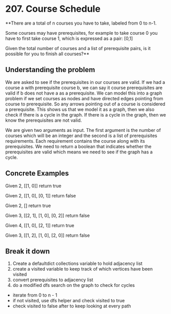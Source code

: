 # 207. Course Schedule #

**There are a total of n courses you have to take, labeled from 0 to n-1.

Some courses may have prerequisites, for example to take course 0 you have to first take course 1, which is expressed as a pair: [0,1]

Given the total number of courses and a list of prerequisite pairs, is it possible for you to finish all courses?**

## Understanding the problem ##

We are asked to see if the prerequisites in our courses are valid. If we had a course a with prerequisite course b, we can say it course prerequisites are valid if b does not have a as a prerequisite. We can model this into a graph problem if we set courses as nodes and have directed edges pointing from course to prerequisite. So any arrows pointing out of a course is considered a prerequisite. This shows us that we model it as a graph, then we also check if there is a cycle in the graph. If there is a cycle in the graph, then we know the prerequisites are not valid.

We are given two arguments as input. The first argument is the number of courses which will be an integer and the second is a list of prerequisites requirements. Each requirement contains the course along with its prerequisites. We need to return a boolean that indicates whether the prerequisites are valid which means we need to see if the graph has a cycle.

## Concrete Examples ##

Given 2, [[1, 0]]
return true

Given 2, [[1, 0], [0, 1]]
return false

Given 2, []
return true

Given 3, [[2, 1], [1, 0], [0, 2]]
return false

Given 4, [[1, 0], [2, 1]]
return true

 Given 3, [[1, 2], [1, 0], [2, 0]]
 return false

## Break it down ##

1. Create a defaultdict collections variable to hold adjacency list
2. create a visited variable to keep track of which vertices have been visited
3. convert prerequisites to adjacency list
4. do a modified dfs search on the graph to check for cycles
  - iterate from 0 to n - 1
  - if not visited, use dfs helper and check visited to true
  - check visited to false after to keep looking at every path
